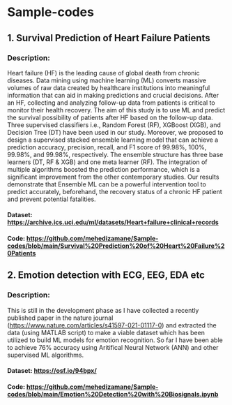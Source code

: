 # Sample-codes
## 1. Survival Prediction of Heart Failure Patients
### Description: 
Heart failure (HF) is the leading cause of global death from chronic diseases. Data mining using machine learning (ML) converts massive volumes of raw data created by healthcare institutions into meaningful information that can aid in making predictions and crucial decisions. After an HF, collecting and analyzing follow-up data from patients is critical to monitor their health recovery. The aim of this study is to use ML and predict the survival possibility of patients after HF based on the follow-up data. Three supervised classifiers i.e., Random Forest (RF), XGBoost (XGB), and Decision Tree (DT) have been used in our study. Moreover, we proposed to design a supervised stacked ensemble learning model that can achieve a prediction accuracy, precision, recall, and F1 score of 99.98%, 100%, 99.98%, and 99.98%, respectively. The ensemble structure has three base learners (DT, RF & XGB) and one meta learner (RF). The integration of multiple algorithms boosted the prediction performance, which is a significant improvement from the other contemporary studies. Our results demonstrate that Ensemble ML can be a powerful intervention tool to predict accurately, beforehand, the recovery status of a chronic HF patient and prevent potential fatalities.

#### Dataset: https://archive.ics.uci.edu/ml/datasets/Heart+failure+clinical+records

#### Code: https://github.com/mehedizamane/Sample-codes/blob/main/Survival%20Prediction%20of%20Heart%20Failure%20Patients


## 2. Emotion detection with ECG, EEG, EDA etc 
### Description: 
This is still in the development phase as I have collected a recently published paper in the nature journal (https://www.nature.com/articles/s41597-021-01117-0) and extracted the data (using MATLAB script) to make a viable dataset which has been utilized to build ML models for emotion recognition. So far I have been able to achieve 76% accuracy using Aritifical Neural Network (ANN) and other supervised ML algorithms.

#### Dataset: https://osf.io/94bpx/

#### Code: https://github.com/mehedizamane/Sample-codes/blob/main/Emotion%20Detection%20with%20Biosignals.ipynb
